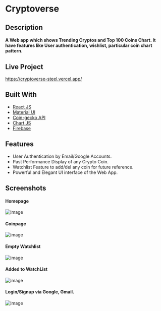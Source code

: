 # Cryptoverse

## Description 
#### A Web app which shows Trending Cryptos and Top 100 Coins Chart. It have features like User authentication, wishlist, particular coin chart pattern.

## Live Project
https://cryptoverse-steel.vercel.app/

## Built With
- [React JS](https://reactjs.org/)
- [Material UI](https://v4.mui.com/)
- [Coin-gecko API](https://www.coingecko.com/en/api)
- [Chart JS](https://reactchartjs.github.io/react-chartjs-2/#/)
- [Firebase](https://firebase.google.com/)

## Features
- User Authentication by Email/Google Accounts.
- Past Performance Display of any Crypto Coin.
- Watchlist Feature to add/del any coin for future reference.
- Powerful and Elegant UI interface of the Web App.

## Screenshots
#### Homepage
![image](https://user-images.githubusercontent.com/78155393/227704336-9f8d89a5-4e18-4e66-9772-311fdcedd880.png)
#### Coinpage
![image](https://user-images.githubusercontent.com/78155393/227704313-b9134990-7be2-41df-936e-49e02faa02cd.png)
#### Empty Watchlist
![image](https://user-images.githubusercontent.com/78155393/227704456-39d2910e-b8e8-4a4c-aff4-289799b7b797.png)
#### Added to WatchList
![image](https://user-images.githubusercontent.com/78155393/227704491-6e248b7e-3315-4f7b-b416-81b456e3c3ed.png)
#### Login/Signup via Google, Gmail.
![image](https://user-images.githubusercontent.com/78155393/227705447-83333e2b-e951-4491-bc17-7a27989e63d0.png)
